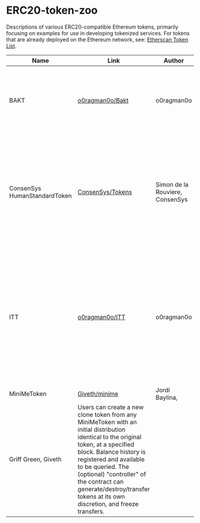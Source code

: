 # ERC20-token-zoo

Descriptions of various ERC20-compatible Ethereum tokens, primarily focusing on examples for use in developing tokenized services. For tokens that are already deployed on the Ethereum network, see: [Etherscan Token List](https://etherscan.io/tokens).  

| Name | Link | Author | Description | 
| ---- | ---- | ------ | ----------- |
| BAKT | [o0ragman0o/Bakt](https://github.com/o0ragman0o/Bakt) | o0ragman0o | Bakt is a payable and dividends paying Ethereum contract in which ERC20 token holders elect a single holder as Trustee to manage the fund. |
| ConsenSys HumanStandardToken | [ConsenSys/Tokens](https://github.com/ConsenSys/Tokens) | Simon de la Rouviere, ConsenSys | Initial Finite Supply (upon creation one specifies how much is minted). In the absence of a token registry: Optional Decimal, Symbol & Name. Optional approveAndCall() functionality to notify a contract if an approval() has occurred. |
| ITT | [o0ragman0o/ITT](https://github.com/o0ragman0o/ITT) | o0ragman0o  | ITT's are an Ethereum ERC20 compliant token with in built currency exchange functionality. Includes exchange trading functions 'Buy', 'Sell', 'Cancel' and 'Withdraw' within the contract itself. The owner of the ITT can also set the trading state to live or halted. | 
| MiniMeToken | [Giveth/minime](https://github.com/Giveth/minime) | Jordi Baylina,
Griff Green, Giveth | Users can create a new clone token from any MiniMeToken with an initial distribution identical to the original token, at a specified block. Balance history is registered and available to be queried. The (optional) "controller" of the contract can generate/destroy/transfer tokens at its own discretion, and freeze transfers. |
